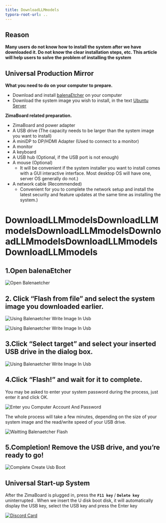 ```yaml
---
title: DownloadLLMmodels
typora-root-url: ..
---
```

## Reason

**Many users do not know how to install the system after we have downloaded it. Do not know the clear installation steps, etc. This article will help users to solve the problem of installing the system**

## Universal Production Mirror

**What you need to do on your computer to prepare.**
- Download and install [balenaEtcher](https://www.balena.io/etcher/) on your computer
- Download the system image you wish to install, in the text [Ubuntu Server](https://ubuntu.com/download/server)
  

**ZimaBoard related preparation.**

- ZimaBoard and power adapter
- A USB drive (The capacity needs to be larger than the system image you want to install)
- A miniDP to DP/HDMI Adapter (Used to connect to a monitor)
- A monitor
- A keyboard
- A USB hub (Optional, if the USB port is not enough)
- A mouse (Optional)
  - It will be convenient if the system installer you want to install comes with a GUI interactive interface. Most desktop OS will have one, server OS generally do not.)
- A network cable (Recommended)
  - Convenient for you to complete the network setup and install the latest security and feature updates at the same time as installing the system.)

# DownloadLLMmodelsDownloadLLMmodelsDownloadLLMmodelsDownloadLLMmodelsDownloadLLMmodelsDownloadLLMmodels

## 1.Open balenaEtcher


![Open Balenaetcher](/images/Installing-Ubuntu-System/install-ubuntu-system-open-balenaetcher.jpg)

## 2. Click “Flash from file” and select the system image you downloaded earlier.

![Using Balenaetcher Write Image In Usb](/images/Installing-Ubuntu-System/intall-ubuntu-system-choose-image-in-balenaetcher.png)


![Using Balenaetcher Write Image In Usb](/images/Installing-Ubuntu-System/install-ubuntu-system-choose-image-in-balenaetcher1.png)

## 3.Click “Select target” and select your inserted USB drive in the dialog box.

![Using Balenaetcher Write Image In Usb](/images/Installing-Ubuntu-System/install-ubuntu-system-choose-usb-disk.png)

## 4.Click “Flash!” and wait for it to complete.
You may be asked to enter your system password during the process, just enter it and click OK.

![Enter you Computer Account And Password](/images/Installing-Ubuntu-System/install-ubuntu-system-enter-password.png)

The whole process will take a few minutes, depending on the size of your system image and the read/write speed of your USB drive.

![Waitting Balenaetcher Flash](/images/Installing-Ubuntu-System/install-ubuntu-system-makeing-image.png)

## 5.Completion! Remove the USB drive, and you’re ready to go!

![Complete Create Usb Boot](/images/Installing-Ubuntu-System/install-ubuntu-system-image-complete.png)

## Universal Start-up System

After the ZimaBoard is plugged in, press the **`F11 key`** / **`Delete key`** uninterrupted . When we insert the U disk boot disk, it will automatically display the USB key, select the USB key and press the Enter key

[![Discord Card](https://discordapp.com/api/guilds/884667213326463016/widget.png?style=banner2)](https://discord.gg/knqAbbBbeX)